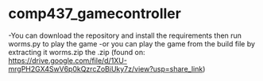 # comp437_gamecontroller

-You can download the repository and install the requirements then run worms.py to play the game
-or you can play the game from the build file by extracting it worms.zip the .zip (found on: https://drive.google.com/file/d/1XU-mrgPH2GX4SwV6p0kQzrcZoBiUky7z/view?usp=share_link)


